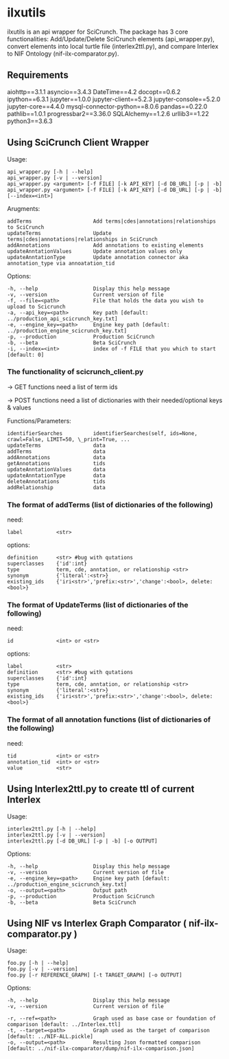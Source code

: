 # ilxutils
ilxutils is an api wrapper for SciCrunch. The package has 3 core functionalities:
Add/Update/Delete SciCrunch elements (api_wrapper.py), convert elements into local turtle file
(interlex2ttl.py), and compare Interlex to NIF Ontology (nif-ilx-comparator.py).

## Requirements
aiohttp==3.1.1
asyncio==3.4.3
DateTime==4.2
docopt==0.6.2
ipython==6.3.1
jupyter==1.0.0
jupyter-client==5.2.3
jupyter-console==5.2.0
jupyter-core==4.4.0
mysql-connector-python==8.0.6
pandas==0.22.0
pathlib==1.0.1
progressbar2==3.36.0
SQLAlchemy==1.2.6
urllib3==1.22
python3==3.6.3

## Using SciCrunch Client Wrapper
Usage:

    api_wrapper.py [-h | --help]
    api_wrapper.py [-v | --version]
    api_wrapper.py <argument> [-f FILE] [-k API_KEY] [-d DB_URL] [-p | -b]
    api_wrapper.py <argument> [-f FILE] [-k API_KEY] [-d DB_URL] [-p | -b] [--index=<int>]

Arugments:

    addTerms                    Add terms|cdes|annotations|relationships to SciCrunch
    updateTerms                 Update terms|cdes|annotations|relationships in SciCrunch
    addAnnotations              Add annotations to existing elements
    updateAnntationValues       Update annotation values only
    updateAnntationType         Update annotation connector aka annotation_type via annoatation_tid

Options:

    -h, --help                  Display this help message
    -v, --version               Current version of file
    -f, --file=<path>           File that holds the data you wish to upload to Scicrunch
    -a, --api_key=<path>        Key path [default: ../production_api_scicrunch_key.txt]
    -e, --engine_key=<path>     Engine key path [default: ../production_engine_scicrunch_key.txt]
    -p, --production            Production SciCrunch
    -b, --beta                  Beta SciCrunch
    -i, --index=<int>           index of -f FILE that you which to start [default: 0]

### The functionality of scicrunch_client.py
-> GET functions need a list of term ids

-> POST functions need a list of dictionaries with their needed/optional keys & values

Functions/Parameters:

    identifierSearches          identifierSearches(self, ids=None, crawl=False, LIMIT=50, \_print=True, ...
    updateTerms                 data
    addTerms                    data
    addAnnotations              data
    getAnnotations              tids
    updateAnntationValues       data
    updateAnntationType         data
    deleteAnnotations           tids
    addRelationship             data

### The format of addTerms (list of dictionaries of the following)
need:

    label           <str>

options:

    definition      <str> #bug with qutations
    superclasses    {'id':int}
    type            term, cde, anntation, or relationship <str>
    synonym         {'literal':<str>}
    existing_ids    {'iri<str>','prefix:<str>','change':<bool>, delete:<bool>}

### The format of UpdateTerms (list of dictionaries of the following)
need:

    id              <int> or <str>

options:

    label           <str>
    definition      <str> #bug with qutations
    superclasses    {'id':int}
    type            term, cde, anntation, or relationship <str>
    synonym         {'literal':<str>}
    existing_ids    {'iri<str>','prefix:<str>','change':<bool>, delete:<bool>}

### The format of all annotation functions (list of dictionaries of the following)
need:

    tid             <int> or <str>
    annotation_tid  <int> or <str>
    value           <str>

## Using Interlex2ttl.py to create ttl of current Interlex
Usage:

    interlex2ttl.py [-h | --help]
    interlex2ttl.py [-v | --version]
    interlex2ttl.py [-d DB_URL] [-p | -b] [-o OUTPUT]

Options:

    -h, --help                  Display this help message
    -v, --version               Current version of file
    -e, --engine_key=<path>     Engine key path [default: ../production_engine_scicrunch_key.txt]
    -o, --output=<path>         Output path
    -p, --production            Production SciCrunch
    -b, --beta                  Beta SciCrunch

## Using NIF vs Interlex Graph Comparator ( nif-ilx-comparator.py )
Usage:  

    foo.py [-h | --help]
    foo.py [-v | --version]
    foo.py [-r REFERENCE_GRAPH] [-t TARGET_GRAPH] [-o OUTPUT]

Options:

    -h, --help                  Display this help message
    -v, --version               Current version of file

    -r, --ref=<path>            Graph used as base case or foundation of comparison [default: ../Interlex.ttl]
    -t, --target=<path>         Graph used as the target of comparison [default: ../NIF-ALL.pickle]
    -o, --output=<path>         Resulting Json formatted comparison [default: ../nif-ilx-comparator/dump/nif-ilx-comparison.json]
